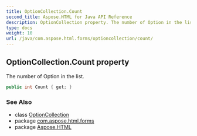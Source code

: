```yaml
---
title: OptionCollection.Count
second_title: Aspose.HTML for Java API Reference
description: OptionCollection property. The number of Option in the list
type: docs
weight: 10
url: /java/com.aspose.html.forms/optioncollection/count/
---
```

## OptionCollection.Count property

The number of Option in the list.

```java
public int Count { get; }
```

### See Also

* class [OptionCollection](../)
* package [com.aspose.html.forms](../../../com.aspose.html.forms/)
* package [Aspose.HTML](../../../)
